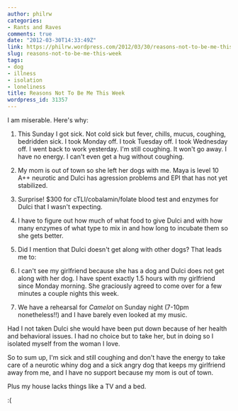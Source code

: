 ```yaml
---
author: philrw
categories:
- Rants and Raves
comments: true
date: "2012-03-30T14:33:49Z"
link: https://philrw.wordpress.com/2012/03/30/reasons-not-to-be-me-this-week/
slug: reasons-not-to-be-me-this-week
tags:
- dog
- illness
- isolation
- loneliness
title: Reasons Not To Be Me This Week
wordpress_id: 31357
---
```


I am miserable. Here's why:



	
  1. This Sunday I got sick. Not cold sick but fever, chills, mucus, coughing, bedridden sick. I took Monday off. I took Tuesday off. I took Wednesday off. I went back to work yesterday. I'm still coughing. It won't go away. I have no energy. I can't even get a hug without coughing.

	
  2. My mom is out of town so she left her dogs with me. Maya is level 10 A++ neurotic and Dulci has agression problems and EPI that has not yet stabilized.

	
  3. Surprise! $300 for cTLI/cobalamin/folate blood test and enzymes for Dulci that I wasn't expecting.

	
  4. I have to figure out how much of what food to give Dulci and with how many enzymes of what type to mix in and how long to incubate them so she gets better.

	
  5. Did I mention that Dulci doesn't get along with other dogs? That leads me to:

	
  6. I can't see my girlfriend because she has a dog and Dulci does not get along with her dog. I have spent exactly 1.5 hours with my girlfriend since Monday morning. She graciously agreed to come over for a few minutes a couple nights this week.

	
  7. We have a rehearsal for _Camelot_ on Sunday night (7-10pm nonetheless!!) and I have barely even looked at my music.


Had I not taken Dulci she would have been put down because of her health and behavioral issues. I had no choice but to take her, but in doing so I isolated myself from the woman I love.

So to sum up, I'm sick and still coughing and don't have the energy to take care of a neurotic whiny dog and a sick angry dog that keeps my girlfriend away from me, and I have no support because my mom is out of town.

Plus my house lacks things like a TV and a bed.

:(
